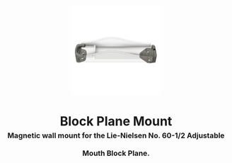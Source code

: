 <!-- 2023-08-31 -->

<p align="center">
  <img src="../../plans/block-plane-mount/wireframe.png" width="40%"/>
</p>
<h1 align="center">
  Block Plane Mount
  <br>
  <sup><sub><sup>Magnetic wall mount for the Lie-Nielsen No. 60-1&#x2F;2 Adjustable Mouth Block Plane.<sup></sub>
</h1>
